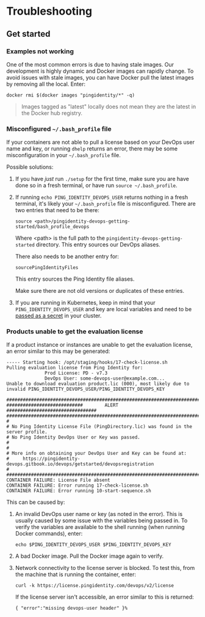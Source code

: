 # Troubleshooting

## Get started

### Examples not working

One of the most common errors is due to having stale images. Our development is highly dynamic and Docker images can rapidly change. To avoid issues with stale images, you can have Docker pull the latest images by removing all the local. Enter:

  ```shell
  docker rmi $(docker images "pingidentity/*" -q)
  ```

> Images tagged as "latest" locally does not mean they are the latest in the Docker hub registry.

### Misconfigured `~/.bash_profile` file

If your containers are not able to pull a license based on your DevOps user name and key, or running `dhelp` returns an error, there may be some misconfiguration in your `~/.bash_profile` file.

Possible solutions:

1. If you have *just* run `./setup` for the first time, make sure you are have done so in a fresh terminal, or have run `source ~/.bash_profile`.

2. If running `echo PING_IDENTITY_DEVOPS_USER` returns nothing in a fresh terminal, it's likely your `~/.bash_profile` file is misconfigured. There are two entries that need to be there:

   ```text
   source <path>/pingidentity-devops-getting-started/bash_profile_devops
   ```

   Where &lt;path&gt; is the full path to the `pingidentity-devops-getting-started` directory. This entry sources our DevOps aliases.

   There also needs to be another entry for:

   ```text
   sourcePingIdentityFiles
   ```

   This entry sources the Ping Identity file aliases.

   Make sure there are not old versions or duplicates of these entries.

3. If you are running in Kubernetes, keep in mind that your `PING_IDENTITY_DEVOPS_USER` and key are local variables and need to be [passed as a secret](../how-to/existingLicense.md) in your cluster.

### Products unable to get the evaluation license

If a product instance or instances are unable to get the evaluation license, an error similar to this may be generated:

  ```shell
  ----- Starting hook: /opt/staging/hooks/17-check-license.sh
  Pulling evaluation license from Ping Identity for:
                Prod License: PD - v7.3
                DevOps User: some-devops-user@example.com...
  Unable to download evaluation product.lic (000), most likely due to invalid PING_IDENTITY_DEVOPS_USER/PING_IDENTITY_DEVOPS_KEY

  ##################################################################################
  ############################        ALERT        #################################
  ##################################################################################
  #
  # No Ping Identity License File (PingDirectory.lic) was found in the server profile.
  # No Ping Identity DevOps User or Key was passed.
  #
  #
  # More info on obtaining your DevOps User and Key can be found at:
  #     https://pingidentity-devops.gitbook.io/devops/getstarted/devopsregistration
  #
  ##################################################################################
  CONTAINER FAILURE: License File absent
  CONTAINER FAILURE: Error running 17-check-license.sh
  CONTAINER FAILURE: Error running 10-start-sequence.sh
  ```

This can be caused by:

1. An invalid DevOps user name or key (as noted in the error). This is usually caused by some issue with the variables being passed in. To verify the variables are available to the shell running (when running Docker commands), enter:

   ```shell
   echo $PING_IDENTITY_DEVOPS_USER $PING_IDENTITY_DEVOPS_KEY
   ```

2. A bad Docker image. Pull the Docker image again to verify.

3. Network connectivity to the license server is blocked. To test this, from the machine that is running the container, enter:

   ```shell
   curl -k https://license.pingidentity.com/devops/v2/license
   ```

   If the license server isn't accessible, an error similar to this is returned:

   ```shell
   { "error":"missing devops-user header" }%
   ```
